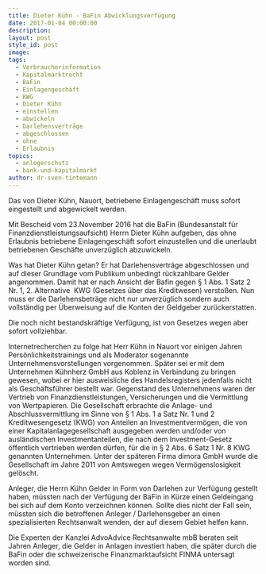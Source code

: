 ```yaml
---
title: Dieter Kühn - BaFin Abwicklungsverfügung
date: 2017-01-04 00:00:00
description:
layout: post
style_id: post
image:
tags:
  - Verbraucherinformation
  - Kapitalmarktrecht
  - BaFin
  - Einlagengeschäft
  - KWG
  - Dieter Kühn
  - einstellen
  - abwickeln
  - Darlehensverträge
  - abgeschlossen
  - ohne
  - Erlaubnis
topics:
  - anlegerschutz
  - bank-und-kapitalmarkt
author: dr-sven-tintemann
---
```



Das von Dieter Kühn, Nauort, betriebene Einlagengeschäft muss sofort eingestellt und abgewickelt werden.

Mit Bescheid vom 23.November 2016 hat die BaFin (Bundesanstalt für Finanzdienstleistungsaufsicht) Herrn Dieter Kühn aufgeben, das ohne Erlaubnis betriebene Einlagengeschäft sofort einzustellen und die unerlaubt betriebenen Geschäfte unverzüglich abzuwickeln.

Was hat Dieter Kühn getan? Er hat Darlehensverträge abgeschlossen und auf dieser Grundlage vom Publikum unbedingt rückzahlbare Gelder angenommen. Damit hat er nach Ansicht der Bafin gegen § 1 Abs. 1 Satz 2 Nr. 1, 2. Alternative  KWG (Gesetzes über das Kreditwesen) verstoßen. Nun muss er die Darlehensbeträge nicht nur unverzüglich sondern auch vollständig per Überweisung auf die Konten der Geldgeber zurückerstatten.

Die noch nicht bestandskräftige Verfügung, ist von Gesetzes wegen aber sofort vollziehbar.

Internetrecherchen zu folge hat Herr Kühn in Nauort vor einigen Jahren Persönlichkeitstrainings und als Moderator sogenannte Unternehmensvorstellungen vorgenommen. Später sei er mit dem Unternehmen Kühnherz GmbH aus Koblenz in Verbindung zu bringen gewesen, wobei er hier ausweisliche des Handelsregisters jedenfalls nicht als Geschäftsführer bestellt war. Gegenstand des Unternehmens waren der Vertrieb von Finanzdienstleistungen, Versicherungen und die Vermittlung von Wertpapieren. Die Gesellschaft erbrachte die Anlage- und Abschlussvermittlung im Sinne von § 1 Abs. 1 a Satz Nr. 1 und 2 Kreditwesengesetz (KWG) von Anteilen an Investmentvermögen, die von einer Kapitalanlagegesellschaft ausgegeben werden und/oder von ausländischen Investmentanteilen, die nach dem Investment-Gesetz öffentlich vertrieben werden dürfen, für die in § 2 Abs. 6 Satz 1 Nr. 8 KWG genannten Unternehmen. Unter der späteren Firma dimora GmbH wurde die Gesellschaft im Jahre 2011 von Amtswegen wegen Vermögenslosigkeit gelöscht.

Anleger, die Herrn Kühn Gelder in Form von Darlehen zur Verfügung gestellt haben, müssten nach der Verfügung der BaFin in Kürze einen Geldeingang bei sich auf dem Konto verzeichnen können. Sollte dies nicht der Fall sein, müssten sich die betroffenen Anleger / Darlehensgeber an einen spezialisierten Rechtsanwalt wenden, der auf diesem Gebiet helfen kann.

Die Experten der Kanzlei AdvoAdvice Rechtsanwalte mbB beraten seit Jahren Anleger, die Gelder in Anlagen investiert haben, die später durch die BaFin oder die schweizerische Finanzmarktaufsicht FINMA untersagt worden sind.